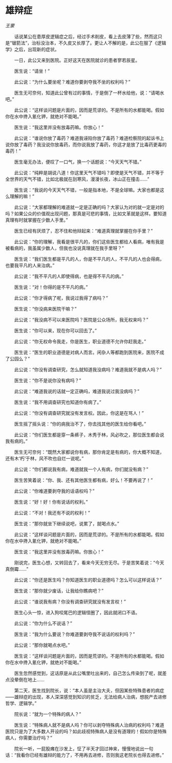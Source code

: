 # 雄辩症

*王蒙*

　　话说某公在患厚皮逻辑症之后，经过手术削皮，看上去皮薄了些，然而这只是“锯箭法”，治标没治本，不久皮又长厚了。更让人不解的是，此公在服了《逻辑学》之后，出现新的症状。

　　一日，此公又来到医院。正好这天在医院就诊的患者寥若辰星。

　　医生说：“请坐！”

　　此公说：“为什么要坐呢？难道你要剥夺我不坐的权利吗？”

　　医生无可奈何，知道此公曾有过的事情，于是倒了一杯水给他，说：“请喝水吧。”

　　此公说：“这样谈问题是片面的，因而是荒谬的。不是所有的水都能喝。假如你在水中搀入氰化钾，就绝对不能喝。”

　　医生说：“我这里并没有放毒药嘛。你放心！”

　　此公说：“谁说你放了毒药？难道我诬陷你放了毒药？难道检察院的起诉书上说你放了毒药？我没说你放毒药，而你说我放了毒药，你这才是放了比毒药更毒的毒药！”

　　医生毫无办法，便叹了一口气，换一个话题说：“今天天气不错。”

　　此公说：“纯粹是胡说八道！你这里天气不错吗？即使是天气不错，并不等于全世界的天气不错，比如北极就在刮寒风，漫漫长夜，冰山正在撞击……”

　　医生说：“我说的今天天气不错，一般是指本地，不是全球嘛。大家也都是这么理解的嘛！”

　　此公说：“大家都理解的难道就一定是正确的吗？大家认为对的就一定是对的吗？如果公众的价值观出现问题，那真是可悲的事情，比如文革就是这样。要知道真理有时就掌握在少数人手里。”

　　医生已经有厌烦了，忍不住和他辩起来：“难道真理就掌握在你手里？”

　　此公说：“你的理解，我看是很平凡的，你们这些医生都给人看病，唯有我是被看病的，我虽属少数人，但我也没说真理就在我手里呀？”

　　医生说：“我们医生都是平凡的人，你是不平凡的人，不平凡的人也会得病，也要我平凡的人来治病。”

　　此公说：“我不平凡的人即使得病，也是得不平凡的病。”

　　医生说：“对！你得的是不平凡的病。”

　　此公说：“你才得病了呢，我说过我得了病吗？”

　　医生说：“你没病来医院干嘛？”

　　此公说：“我没病不可以来医院吗？医院是公众场所，我无权来吗？”

　　医生说：“你可以来，现在你可以回去了。”

　　此公说：“你无权命令我走，你是医生，职业道德不允许你赶我走。”

　　医生说：“医生的职业道德是对病人而言。闲杂人等都跑到医院来，医院不成了公园么？”

　　此公说：“你没有调查研究，怎么就知道我没病吗？难道我就不是病人吗？”

　　医生说：“你不是说你没有病吗？”

　　此公说：“难道我说的话就一定正确吗，难道我说过我没病吗？”

　　医生说：“我不用调查研究也知道你有病了。”

　　此公说：“你没有调查研究就没有发言权。因此，你这是在骂人！”

　　医生摇了摇头说：“你的病我治不了，你去找其他的医生给你看吧。”

　　此公说：“你们医生都是穿一条裤子，木秀于林，风必吹之，那位医生都会说我有病的。”

　　医生无可奈何：“既然大家都说你有病，那你肯定是有病的，你大概不知道，还有木‘朽’于林，风不吹也自烂一说呢。”

　　此公说：“你们都说我有病，难道就我一个人有病，你们就没有病？”

　　医生苦笑着说：“你、我、还有其他医生都有病，好么！不要再说了！”

　　此公说：“你难道要剥夺我的话语权吗？”

　　医生说：“好！好！你有说话的权利。”

　　此公说：“不对！我还有不说的权利！”

　　医生说：“那你就坐下继续说吧，说累了，就喝点水。”

　　此公说：“这样谈问题是片面的，因而是荒谬的。不是所有的水都能喝。假如你在水中搀入氰化钾，就绝对不能喝。”

　　医生说：“我这里并没有放毒药嘛。你放心！”

　　刚说完，医生心想，又转回去了，看来今天无穷无尽。于是苦笑着说：“今天真倒霉……”

　　此公说：“你还是医生吗？你知道医生的职业道德吗？怎么可以这样说话？”

　　医生说：“那你就少废话，让我给你瞧病吧？”

　　此公说：“谁说我有病？你没有调查研究就没有发言权！”

　　医生心头一惊，进入狗咬尾巴的逻辑怪圈了，因此就闭口不语。

　　此公说：“你为什么不说话？”

　　医生说：“我为什么要说？你难道要剥夺我不说话的权利吗？”

　　此公说：“那你就喝点水吧。”

　　医生说：“这样谈问题是片面的，因而是荒谬的。不是所有的水都能喝。假如你在水中搀入氰化钾，就绝对不能喝。”

　　医生忽然感觉到，这话原是从此公嘴里吐出来的，自己怎么传染到了呢，就差点没晕倒在地上……

　　第二天，医生找到院长，说：“本人虽是主治大夫，但因某些特殊患者的病症——雄辩症的出现，本人深深感觉到知识的贫乏，无法给病人治病，想脱产去进修哲学、逻辑学。”

　　院长说：“就为一个特殊的病人？”

　　医生说：“特殊病人就不是病人吗？你可以剥夺特殊病人治病的权利吗？难道医院只是为了大多数人开设的吗？如此歧视特殊病人是没有道理的！假如你是特殊病人，你需要治疗吗？”

　　院长一听，一屁股瘫在沙发上，怔了半天才回过神来，慢慢地说出一句话：“我看你已经有雄辩的能力了，不用再去进修，否则我这老院长也得去进修。”